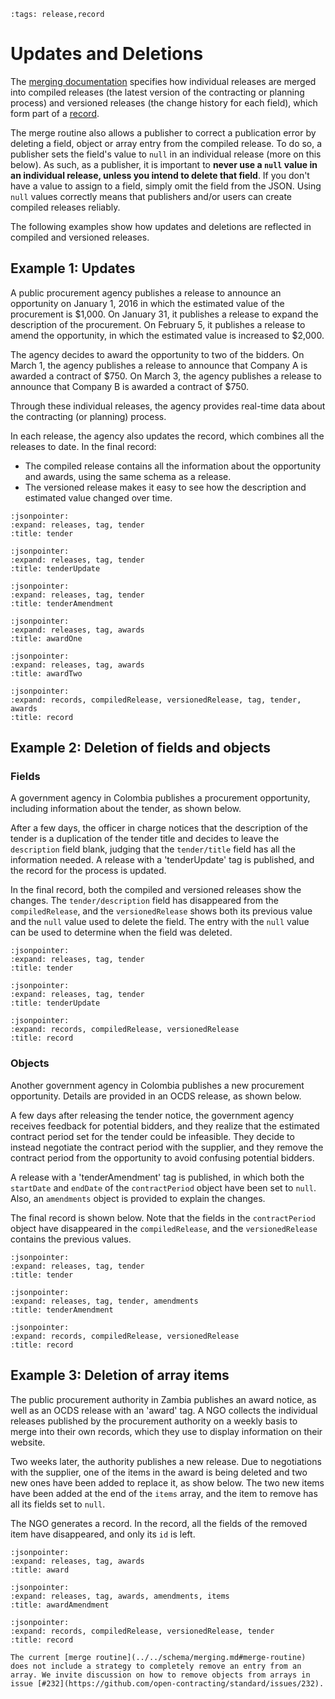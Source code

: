 ```{workedexample} Updates and Deletions
:tags: release,record
```

# Updates and Deletions

The [merging documentation](../../schema/merging) specifies how individual releases are merged into compiled releases (the latest version of the contracting or planning process) and versioned releases (the change history for each field), which form part of a [record](../../primer/releases_and_records).

The merge routine also allows a publisher to correct a publication error by deleting a field, object or array entry from the compiled release. To do so, a publisher sets the field's value to `null` in an individual release (more on this below). As such, as a publisher, it is important to **never use a `null` value in an individual release, unless you intend to delete that field**. If you don't have a value to assign to a field, simply omit the field from the JSON. Using `null` values correctly means that publishers and/or users can create compiled releases reliably.

The following examples show how updates and deletions are reflected in compiled and versioned releases.

## Example 1: Updates

A public procurement agency publishes a release to announce an opportunity on January 1, 2016 in which the estimated value of the procurement is $1,000. On January 31, it publishes a release to expand the description of the procurement. On February 5, it publishes a release to amend the opportunity, in which the estimated value is increased to $2,000.

The agency decides to award the opportunity to two of the bidders. On March 1, the agency publishes a release to announce that Company A is awarded a contract of $750. On March 3, the agency publishes a release to announce that Company B is awarded a contract of $750.

Through these individual releases, the agency provides real-time data about the contracting (or planning) process.

In each release, the agency also updates the record, which combines all the releases to date. In the final record:

* The compiled release contains all the information about the opportunity and awards, using the same schema as a release.
* The versioned release makes it easy to see how the description and estimated value changed over time.

```{jsoninclude} ../../examples/merging/updates/tender1.json
:jsonpointer:
:expand: releases, tag, tender
:title: tender
```

```{jsoninclude} ../../examples/merging/updates/tender2.json
:jsonpointer:
:expand: releases, tag, tender
:title: tenderUpdate
```

```{jsoninclude} ../../examples/merging/updates/tender3.json
:jsonpointer:
:expand: releases, tag, tender
:title: tenderAmendment
```

```{jsoninclude} ../../examples/merging/updates/award1.json
:jsonpointer:
:expand: releases, tag, awards
:title: awardOne
```

```{jsoninclude} ../../examples/merging/updates/award2.json
:jsonpointer:
:expand: releases, tag, awards
:title: awardTwo
```

```{jsoninclude} ../../examples/merging/updates/versioned.json
:jsonpointer:
:expand: records, compiledRelease, versionedRelease, tag, tender, awards
:title: record
```

## Example 2: Deletion of fields and objects

### Fields

A government agency in Colombia publishes a procurement opportunity, including information about the tender, as shown below.

After a few days, the officer in charge notices that the description of the tender is a duplication of the tender title and decides to leave the `description` field blank, judging that the `tender/title` field has all the information needed. A release with a 'tenderUpdate' tag is published, and the record for the process is updated.

In the final record, both the compiled and versioned releases show the changes. The `tender/description` field has disappeared from the `compiledRelease`, and the `versionedRelease` shows both its previous value and the `null` value used to delete the field. The entry with the `null` value can be used to determine when the field was deleted.

```{jsoninclude} ../../examples/merging/deletions/field_tender.json
:jsonpointer:
:expand: releases, tag, tender
:title: tender
```

```{jsoninclude} ../../examples/merging/deletions/field_tenderUpdate.json
:jsonpointer:
:expand: releases, tag, tender
:title: tenderUpdate
```

```{jsoninclude} ../../examples/merging/deletions/field_record.json
:jsonpointer:
:expand: records, compiledRelease, versionedRelease
:title: record
```

### Objects

Another government agency in Colombia publishes a new procurement opportunity. Details are provided in an OCDS release, as shown below.

A few days after releasing the tender notice, the government agency receives feedback for potential bidders, and they realize that the estimated contract period set for the tender could be infeasible. They decide to instead negotiate the contract period with the supplier, and they remove the contract period from the opportunity to avoid confusing potential bidders.

A release with a 'tenderAmendment' tag is published, in which both the `startDate` and `endDate` of the `contractPeriod` object have been set to `null`. Also, an `amendments` object is provided to explain the changes.

The final record is shown below. Note that the fields in the `contractPeriod` object have disappeared in the `compiledRelease`, and the `versionedRelease` contains the previous values.

```{jsoninclude} ../../examples/merging/deletions/object_tender.json
:jsonpointer:
:expand: releases, tag, tender
:title: tender
```

```{jsoninclude} ../../examples/merging/deletions/object_tenderAmendment.json
:jsonpointer:
:expand: releases, tag, tender, amendments
:title: tenderAmendment
```

```{jsoninclude} ../../examples/merging/deletions/object_record.json
:jsonpointer:
:expand: records, compiledRelease, versionedRelease
:title: record
```

## Example 3: Deletion of array items

The public procurement authority in Zambia publishes an award notice, as well as an OCDS release with an 'award' tag. A NGO collects the individual releases published by the procurement authority on a weekly basis to merge into their own records, which they use to display information on their website.

Two weeks later, the authority publishes a new release. Due to negotiations with the supplier, one of the items in the award is being deleted and two new ones have been added to replace it, as show below. The two new items have been added at the end of the `items` array, and the item to remove has all its fields set to `null`.

The NGO generates a record. In the record, all the fields of the removed item have disappeared, and only its `id` is left.

```{jsoninclude} ../../examples/merging/deletions/array_award.json
:jsonpointer:
:expand: releases, tag, awards
:title: award
```

```{jsoninclude} ../../examples/merging/deletions/array_awardAmendment.json
:jsonpointer:
:expand: releases, tag, awards, amendments, items
:title: awardAmendment
```

```{jsoninclude} ../../examples/merging/deletions/array_record.json
:jsonpointer:
:expand: records, compiledRelease, versionedRelease, tender
:title: record
```

```{note}
The current [merge routine](../../schema/merging.md#merge-routine) does not include a strategy to completely remove an entry from an array. We invite discussion on how to remove objects from arrays in issue [#232](https://github.com/open-contracting/standard/issues/232).
```
